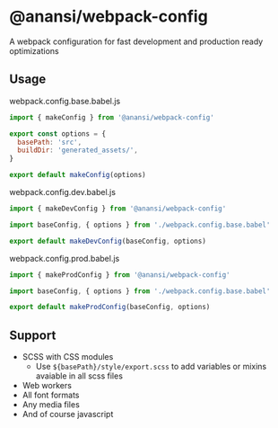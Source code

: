 # @anansi/webpack-config

A webpack configuration for fast development and production ready optimizations

## Usage

webpack.config.base.babel.js

```javascript
import { makeConfig } from '@anansi/webpack-config'

export const options = {
  basePath: 'src',
  buildDir: 'generated_assets/',
}

export default makeConfig(options)
```

webpack.config.dev.babel.js

```javascript
import { makeDevConfig } from '@anansi/webpack-config'

import baseConfig, { options } from './webpack.config.base.babel'

export default makeDevConfig(baseConfig, options)
```

webpack.config.prod.babel.js

```javascript
import { makeProdConfig } from '@anansi/webpack-config'

import baseConfig, { options } from './webpack.config.base.babel'

export default makeProdConfig(baseConfig, options)
```

## Support

- SCSS with CSS modules
  - Use `${basePath}/style/export.scss` to add variables or mixins avaiable in all scss files
- Web workers
- All font formats
- Any media files
- And of course javascript
